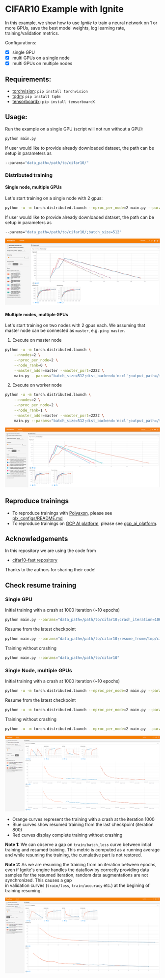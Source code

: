 # CIFAR10 Example with Ignite

In this example, we show how to use *Ignite* to train a neural network on 1 or more GPUs, save the best model weights, 
log learning rate, training/validation metrics.

Configurations:

* [x] single GPU
* [x] multi GPUs on a single node
* [x] multi GPUs on multiple nodes

## Requirements:

- [torchvision](https://github.com/pytorch/vision/): `pip install torchvision`
- [tqdm](https://github.com/tqdm/tqdm/): `pip install tqdm`
- [tensorboardx](https://github.com/lanpa/tensorboard-pytorch): `pip install tensorboardX`

## Usage:

Run the example on a single GPU (script will not run without a GPU):
```bash
python main.py
```

If user would like to provide already downloaded dataset, the path can be setup in parameters as
```bash
--params="data_path=/path/to/cifar10/"
```


### Distributed training

#### Single node, multiple GPUs

Let's start training on a single node with 2 gpus:
```bash
python -u -m torch.distributed.launch --nproc_per_node=2 main.py --params="batch_size=512;dist_backend='nccl';output_path=/tmp/output"
```

If user would like to provide already downloaded dataset, the path can be setup in parameters as
```bash
--params="data_path=/path/to/cifar10/;batch_size=512"
```

![tb](assets/tb_logger.png)


#### Multiple nodes, multiple GPUs

Let's start training on two nodes with 2 gpus each. We assuming that master node can be connected as `master`, e.g. `ping master`.

1) Execute on master node
```bash
python -u -m torch.distributed.launch \
    --nnodes=2 \
    --nproc_per_node=2 \
    --node_rank=0 \
    --master_addr=master --master_port=2222 \
    main.py --params="batch_size=512;dist_backend='nccl';output_path=/tmp/output"
```

2) Execute on worker node
```bash
python -u -m torch.distributed.launch \
    --nnodes=2 \
    --nproc_per_node=2 \
    --node_rank=1 \
    --master_addr=master --master_port=2222 \
    main.py --params="batch_size=512;dist_backend='nccl';output_path=/tmp/output"
```

![tb2](assets/tb_logger_gcp.png)

## Reproduce trainings

- To reproduce trainings with [Polyaxon](https://polyaxon.com/), please see [plx_configs/README.md](plx_configs/README.md)
- To reproduce trainings on [GCP AI platform](https://cloud.google.com/ml-engine/docs/), please see [gcp_ai_platform](gcp_ai_platform/README.md).

## Acknowledgements

In this repository we are using the code from 
- [cifar10-fast repository](https://github.com/davidcpage/cifar10-fast)

Thanks to the authors for sharing their code!


## Check resume training

### Single GPU

Initial training with a crash at 1000 iteration (~10 epochs)
```bash
python main.py --params="data_path=/path/to/cifar10;crash_iteration=1000"
```

Resume from the latest checkpoint
```bash
python main.py --params="data_path=/path/to/cifar10;resume_from=/tmp/cifar10-output/XYZ-single-gpu/training_checkpoint_800.pth"
```

Training without crashing
```bash
python main.py --params="data_path=/path/to/cifar10"
```

### Single Node, multiple GPUs

Initial training with a crash at 1000 iteration (~10 epochs)
```bash
python -u -m torch.distributed.launch --nproc_per_node=2 main.py --params="batch_size=512;dist_backend='nccl';output_path=/tmp/cifar10-output;crash_iteration=1000"
```

Resume from the latest checkpoint
```bash
python -u -m torch.distributed.launch --nproc_per_node=2 main.py --params="batch_size=512;dist_backend='nccl';output_path=/tmp/cifar10-output;resume_from=/tmp/cifar10-output/XYZ--distributed-1nodes-2gpus/training_checkpoint_800.pth"
```

Training without crashing
```bash
python -u -m torch.distributed.launch --nproc_per_node=2 main.py --params="batch_size=512;dist_backend='nccl';output_path=/tmp/cifar10-output"
```

![tb-resume](assets/tb_logger_resume1.png)

- Orange curves represent the training with a crash at the iteration 1000
- Blue curves show resumed training from the last checkpoint (iteration 800)
- Red curves display complete training without crashing  

**Note 1:** We can observe a gap on `train/batch_loss` curve between intial training and resumed training. This metric is 
computed as a running average and while resuming the training, the cumulative part is not restored.

**Note 2:** As we are resuming the training from an iteration between epochs, even if Ignite's engine handles the dataflow by
correctly providing data samples for the resumed iteration, random data augmentations are not synchronized. This causes a gap  
in validation curves (`train/loss`, `train/accuracy` etc.) at the begining of training resuming. 
  
![tb-resume](assets/tb_logger_resume2.png)